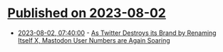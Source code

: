 # [Published on 2023-08-02](index.md)

* [2023-08-02, 07:40:00](https://soylentnews.org/article.pl?sid=23/07/31/0352234&from=rss) - [As Twitter Destroys its Brand by Renaming Itself X, Mastodon User Numbers are Again Soaring](https://soylentnews.org/article.pl?sid=23/07/31/0352234&from=rss)
